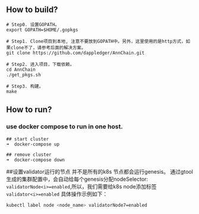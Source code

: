 ## How to build?

``` shell
# Step0. 设置GOPATH。
export GOPATH=$HOME/.gopkgs

# Step1. Clone项目到本地, 注意不要放到GOPATH中。另外，这里使用的是http方式，如果clone不了，请参考后面的解决方案。
git clone https://github.com/dappledger/AnnChain.git

# Step2. 进入项目，下载依赖。
cd AnnChain
./get_pkgs.sh

# Step3. 构建。
make
```

## How to run?

### use docker compose to run in one host.


```
## start cluster
➜  docker-compose up

## remove cluster
➜  docker-compose down
```

##设置validator运行的节点
并不是所有的k8s 节点都会运行genesis。 通过gtool生成的集群配置中，会自动给每个genesis分配nodeSelector: `validatorNode<i>=enabled`,所以，我们需要给k8s node添加标签 `validator<i>=enabled`
具体操作示例如下：
```bash
kubectl label node <node_name> validatorNode7=enabled
```
